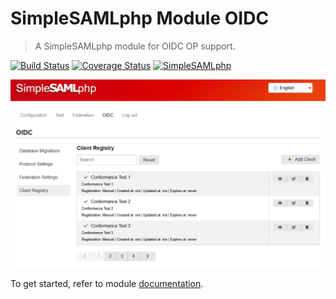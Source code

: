 # SimpleSAMLphp Module OIDC

> A SimpleSAMLphp module for OIDC OP support.

[![Build Status](https://github.com/simplesamlphp/simplesamlphp-module-oidc/actions/workflows/test.yaml/badge.svg)](https://github.com/simplesamlphp/simplesamlphp-module-oidc/actions/workflows/test.yaml)
[![Coverage Status](https://codecov.io/gh/simplesamlphp/simplesamlphp-module-oidc/branch/master/graph/badge.svg)](https://app.codecov.io/gh/simplesamlphp/simplesamlphp-module-oidc)
[![SimpleSAMLphp](https://img.shields.io/badge/simplesamlphp-2.3-brightgreen)](https://simplesamlphp.org/)

![Main screen capture](docs/oidc.png)

To get started, refer to module [documentation](docs/1-oidc.md).

